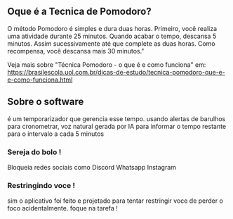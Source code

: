## Oque é a Tecnica de Pomodoro?
O método Pomodoro é simples e dura duas horas. Primeiro, você realiza uma atividade durante 25 minutos. Quando acabar o tempo, descansa 5 minutos. Assim sucessivamente até que complete as duas horas. Como recompensa, você descansa mais 30 minutos."

Veja mais sobre "Técnica Pomodoro - o que é e como funciona" em: https://brasilescola.uol.com.br/dicas-de-estudo/tecnica-pomodoro-que-e-e-como-funciona.html


## Sobre o software
é um temporarizador que gerencia esse tempo.
usando alertas de barulhos para cronometrar, voz natural gerada por IA para informar o tempo restante para o intervalo a cada 5 minutos

### Sereja do bolo !
Bloqueia redes sociais como
Discord
Whatsapp
Instagram

### Restringindo voce !
sim o aplicativo foi feito e projetado para tentar restringir voce de perder o foco acidentalmente.
foque na tarefa !
